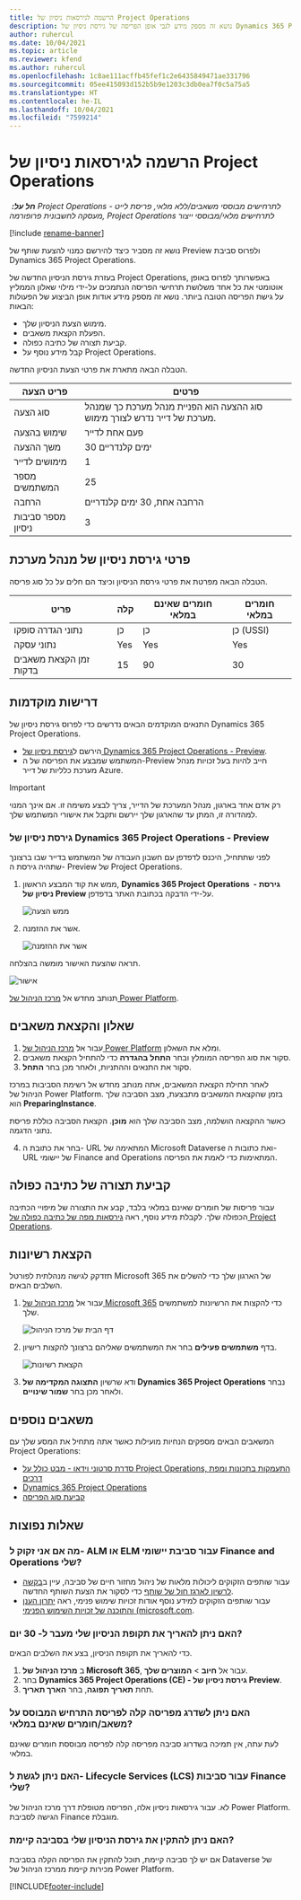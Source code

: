 ```yaml
---
title: הרשמה לגירסאות ניסיון של Project Operations
description: נושא זה מספק מידע לגבי אופן הפריסה של גירסת ניסיון של Dynamics 365 Project Operations.
author: ruhercul
ms.date: 10/04/2021
ms.topic: article
ms.reviewer: kfend
ms.author: ruhercul
ms.openlocfilehash: 1c8ae111acffb45fef1c2e6435849471ae331796
ms.sourcegitcommit: 05ee415093d152b5b9e1203c3db0ea7f0c5a75a5
ms.translationtype: HT
ms.contentlocale: he-IL
ms.lasthandoff: 10/04/2021
ms.locfileid: "7599214"
---
```

# <a name="sign-up-for-project-operations-trials"></a>הרשמה לגירסאות ניסיון של Project Operations 

_**חל על:** ‏ Project Operations לתרחישים מבוססי משאבים/ללא מלאי, פריסת לייט - מעסקה לחשבונית פרופורמה, Project Operations לתרחישים מלאי/מבוססי ייצור_ 

[!include [rename-banner](~/includes/cc-data-platform-banner.md)]

נושא זה מסביר כיצד להירשם כמנוי להצעת שותף של Preview ולפרוס סביבת Dynamics 365 Project Operations.

בעזרת גירסת הניסיון החדשה של Project Operations, באפשרותך לפרוס באופן אוטומטי את כל אחד משלושת תרחישי הפריסה הנתמכים על-ידי מילוי שאלון הממליץ על גישת הפריסה הטובה ביותר. נושא זה מספק מידע אודות אופן הביצוע של הפעולות הבאות:

- מימוש הצעת הניסיון שלך.
- הפעלת הקצאת משאבים.
- קביעת תצורה של כתיבה כפולה.
- קבל מידע נוסף על Project Operations. 

הטבלה הבאה מתארת את פרטי הצעת הניסיון החדשה.

| **פריט הצעה**               | **פרטים**                                  |
|------------------------------|----------------------------------------------|
| סוג הצעה                   | סוג ההצעה הוא הפניית מנהל מערכת כך שמנהל מערכת של דייר נדרש לצורך מימוש. |
| שימוש בהצעה                    | פעם אחת לדייר                          |
| משך ההצעה               | 30 ימים קלנדריים                             |
| מימושים לדייר       | 1                                            |
| מספר המשתמשים              | 25                                           |
| הרחבה                    | הרחבה אחת, 30 ימים קלנדריים               |
| מספר סביבות ניסיון | 3                                            |


## <a name="admin-trial-details"></a>פרטי גירסת ניסיון של מנהל מערכת
הטבלה הבאה מפרטת את פרטי גירסת הניסיון וכיצד הם חלים על כל סוג פריסה.

| **פריט**                      | **קלה**                                     | **חומרים שאינם במלאי** | **חומרים במלאי** |
|-------------------------------|----------------------------------------------|---------------------------|-----------------------|
| נתוני הגדרה סופקו           | ‏‏כן                                          | ‏‏כן                       | כן (USSI)            |
| נתוני עסקה            | Yes                                           | Yes                        | Yes                    |
| זמן הקצאת משאבים בדקות  | 15                                           | 90                        | 30                    |
 
## <a name="prerequisites"></a>דרישות מוקדמות
התנאים המוקדמים הבאים נדרשים כדי לפרוס גירסת ניסיון של Dynamics 365 Project Operations.

- הירשם ל[גירסת ניסיון של Dynamics 365 Project Operations - Preview](https://www.aka.ms/try-po).
- המשתמש שמבצע את הפריסה של ה-Preview חייב להיות בעל זכויות מנהל מערכת כלליות של דייר Azure.

> [!IMPORTANT]
> רק אדם אחד בארגון, מנהל המערכת של הדייר, צריך לבצע משימה זו. אם אינך המנוי למהדורה זו, המתן עד שהארגון שלך יירשם ותקבל את אישורי המשתמש שלך.

### <a name="dynamics-365-project-operations---preview-trial"></a>גירסת ניסיון של Dynamics 365 Project Operations - Preview 

לפני שתתחיל, היכנס לדפדפן עם חשבון העבודה של המשתמש בדייר שבו ברצונך שתהיה גירסת ה- Preview של Project Operations.

1. ממש את קוד המבצע הראשון, **Dynamics 365 Project Operations ‎ - גירסת ניסיון של Preview** על-ידי הדבקה בכתובת האתר בדפדפן.

    ![ממש הצעה](./media/16RedeemFirstOfferNew.png)

2. אשר את ההזמנה.

    ![אשר את ההזמנה](./media/17ConfirmOrderNew.png)

  תראה שהצעת האישור מומשה בהצלחה.

   ![אישור](./media/18OrderConfirmationNew.png)

  תנותב מחדש אל [מרכז הניהול של Power Platform](https://admin.powerplatform.microsoft.com/projectoperationstrial).

## <a name="questionnaire-and-provisioning"></a>שאלון והקצאת משאבים

1.  עבור אל [מרכז הניהול של Power Platform](https://admin.powerplatform.com/projectoperationstrial) ומלא את השאלון.  
2.  סקור את סוג הפריסה המומלץ ובחר **התחל בהגדרה** כדי להתחיל הקצאת משאבים.
3.  סקור את התנאים וההתניות, ולאחר מכן בחר **התחל**.

   לאחר תחילת הקצאת המשאבים, אתה מנותב מחדש אל רשימת הסביבות במרכז הניהול של Power Platform. בזמן שהקצאת המשאבים מתבצעת, מצב הסביבה שלך הוא **PreparingInstance**.
 
  כאשר ההקצאה הושלמה, מצב הסביבה שלך הוא **מוכן**. הקצאת הסביבה כוללת פריסת נתוני הדגמה.
 
4.  בחר את כתובת ה- URL המתאימה של Microsoft Dataverse ואת כתובות ה- URL של יישומי Finance and Operations המתאימות כדי לאמת את הפריסה.

## <a name="configuring-dual-write"></a>קביעת תצורה של כתיבה כפולה
עבור פריסות של חומרים שאינם במלאי בלבד, קבע את התצורה של מיפויי הכתיבה הכפולה שלך. לקבלת מידע נוסף, ראה [גירסאות מפה של כתיבה כפולה של Project Operations](resource-dual-write-maps.md).

## <a name="assign-licenses"></a>הקצאת רשיונות

תזדקק לגישה מנהלתית לפורטל Microsoft 365 של הארגון שלך כדי להשלים את השלבים הבאים.

1. עבור אל [מרכז הניהול של Microsoft 365](https://portal.office.com/) כדי להקצות את הרשיונות למשתמשים שלך.

   ![דף הבית של מרכז הניהול](./media/14AdminPortal.png)

2. בדף **משתמשים פעילים** בחר את המשתמשים שאליהם ברצונך להקצות רישיון.

   ![הקצאת רשיונות](./media/15AssignLicenses.png)

3. ודא שרשיון **התצוגה המקדימה של Dynamics 365 Project Operations** נבחר ולאחר מכן בחר **שמור שינויים**.

## <a name="additional-resources"></a>משאבים נוספים

המשאבים הבאים מספקים הנחיות מועילות כאשר אתה מתחיל את המסע שלך עם Project Operations:

- [סדרת סרטוני וידאו - מבט כולל על Project Operations, התעמקות בתכונות ומפת דרכים](https://youtube.com/playlist?list=PLcakwueIHoT_LJ3Fr1tHnkPk5lioqE6uH)
- [Dynamics 365 Project Operations](/learn/modules/examine-dynamics-365-project-operations/)
- [קביעת סוג הפריסה](determine-deployment-type.md)

## <a name="frequently-asked-questions"></a>שאלות נפוצות

### <a name="what-if-i-require-alm-or-elm-for-my-finance-and-operations-apps-environment"></a>מה אם אני זקוק ל- ALM או ELM עבור סביבת יישומי Finance and Operations שלי?

- עבור שותפים הזקוקים ליכולות מלאות של ניהול מחזור חיים של סביבה, עיין ב[בקשה לרשיון לארגז חול של שותף](https://experience.dynamics.com/requestlicense) כדי לסקור את הצעת השותף החדשה. 
- עבור שותפים הזקוקים למידע נוסף אודות זכויות שימוש פנימי, ראה [יתרון הענן והתוכנה של זכויות השימוש הפנימי (microsoft.com](https://partner.microsoft.com/membership/internal-use-software).

### <a name="can-i-extend-my-trial-beyond-30-days"></a>האם ניתן להאריך את תקופת הניסיון שלי מעבר ל- 30 יום?
כדי להאריך את תקופת הניסיון, בצע את השלבים הבאים.

1. ב **מרכז הניהול של Microsoft 365**, עבור אל **חיוב** > **המוצרים שלך**.
2. בחר **Dynamics 365 Project Operations (CE) - גירסת ניסיון של Preview**.
3. תחת **תאריך תפוגה**, בחר **הארך תאריך**.

### <a name="can-i-upgrade-from-the-lite-deployment-to-the-resourcenon-stocked-based-scenario-deployment"></a>האם ניתן לשדרג מפריסה קלה לפריסת התרחיש המבוסס על משאב/חומרים שאינם במלאי?
לעת עתה, אין תמיכה בשדרוג סביבה מפריסה קלה לפריסה מבוססת חומרים שאינם במלאי.

### <a name="can-i-access-lifecycle-services-lcs-for-my-finance-environments"></a>האם ניתן לגשת ל- Lifecycle Services‏ (LCS) עבור סביבות Finance שלי?  
לא. עבור גירסאות ניסיון אלה, הפריסה מטופלת דרך מרכז הניהול של Power Platform. הגישה לסביבת Finance מוגבלת.

### <a name="can-i-install-my-trial-on-an-existing-environment"></a>האם ניתן להתקין את גירסת הניסיון שלי בסביבה קיימת?
אם יש לך סביבה קיימת, תוכל להתקין את הפריסה הקלה בסביבת Dataverse של מכירות קיימת ממרכז הניהול של Power Platform.

[!INCLUDE[footer-include](../includes/footer-banner.md)]
